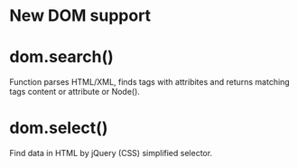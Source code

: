
New DOM support
===============

dom.search()
============

Function parses HTML/XML, finds tags with attribites
and returns matching tags content or attribute or Node().

dom.select()
============

Find data in HTML by jQuery (CSS) simplified selector.
